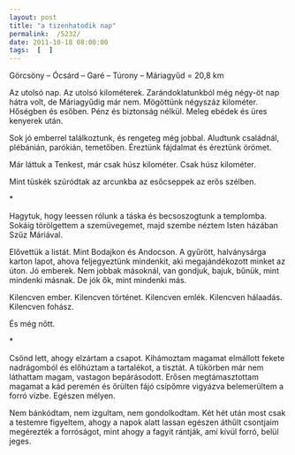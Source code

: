 ```yaml
---
layout: post
title: "a tizenhatodik nap"
permalink:  /5232/ 
date: 2011-10-18 08:00:00
tags:  [  ] 
---
```

Görcsöny – Ócsárd – Garé – Túrony – Máriagyűd = 20,8 km



<!--break-->

Az utolsó nap. Az utolsó kilométerek. Zarándoklatunkból még négy-öt nap hátra volt, de Máriagyűdig már nem. Mögöttünk négyszáz kilométer. Hőségben és esőben. Pénz és biztonság nélkül. Meleg ebédek és üres kenyerek után.

Sok jó emberrel találkoztunk, és rengeteg még jobbal. Aludtunk családnál, plébánián, parókián, temetőben. Éreztünk fájdalmat és éreztünk örömet.

Már láttuk a Tenkest, már csak húsz kilométer. Csak húsz kilométer.

Mint tüskék szúródtak az arcunkba az esőcseppek az erős szélben.

<p >*</p>Hagytuk, hogy leessen rólunk a táska és becsoszogtunk a templomba. Sokáig törölgettem a szemüvegemet, majd szembe néztem Isten házában Szűz Máriával.

Elővettük a listát. Mint Bodajkon és Andocson. A gyűrött, halványsárga karton lapot, ahova feljegyeztünk mindenkit, aki megajándékozott minket az úton. Jó emberek. Nem jobbak másoknál, van gondjuk, bajuk, bűnük, mint mindenki másnak. De jók ők, mint mindenki más.

Kilencven ember. Kilencven történet. Kilencven emlék. Kilencven hálaadás. Kilencven fohász.

És még nőtt.

<p >*</p>Csönd lett, ahogy elzártam a csapot. Kihámoztam magamat elmállott fekete nadrágomból és előhúztam a tartalékot, a tisztát. A tükörben már nem láthattam magam, vastagon bepárásodott. Erősen megtámasztottam magamat a kád peremén és őrülten fájó csípőmre vigyázva belemerültem a forró vízbe. Egészen mélyen.

Nem bánkódtam, nem izgultam, nem gondolkodtam. Két hét után most csak a testemre figyeltem, ahogy a napok alatt lassan egészen áthűlt csontjaim megérezték a forróságot, mint ahogy a fagyit rántják, ami kívül forró, belül jeges.

